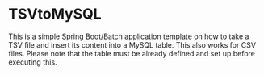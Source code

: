 # TSVtoMySQL

This is a simple Spring Boot/Batch application template on how to take a TSV file and insert its content into a MySQL table. This also works for CSV files. Please note that the table must be already defined and set up before executing this. 
